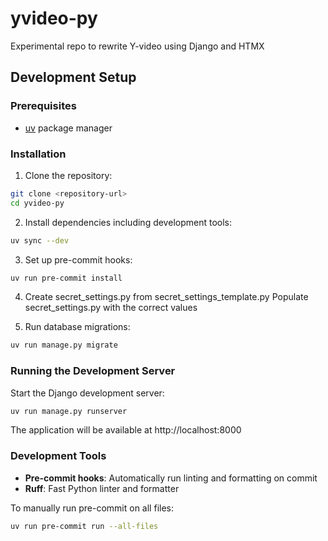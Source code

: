 # yvideo-py
Experimental repo to rewrite Y-video using Django and HTMX

## Development Setup

### Prerequisites
- [uv](https://docs.astral.sh/uv/) package manager

### Installation

1. Clone the repository:
```bash
git clone <repository-url>
cd yvideo-py
```

2. Install dependencies including development tools:
```bash
uv sync --dev
```

3. Set up pre-commit hooks:
```bash
uv run pre-commit install
```

4. Create secret_settings.py from secret_settings_template.py
   Populate secret_settings.py with the correct values
   
5. Run database migrations:
```bash
uv run manage.py migrate
```

### Running the Development Server

Start the Django development server:
```bash
uv run manage.py runserver
```

The application will be available at http://localhost:8000

### Development Tools

- **Pre-commit hooks**: Automatically run linting and formatting on commit
- **Ruff**: Fast Python linter and formatter

To manually run pre-commit on all files:
```bash
uv run pre-commit run --all-files
```
